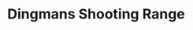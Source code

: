 ---
title: "Dingmans Shooting Range"
url: /dingmans-ferry/dingmans-shooting-range/
shop: weapons
---